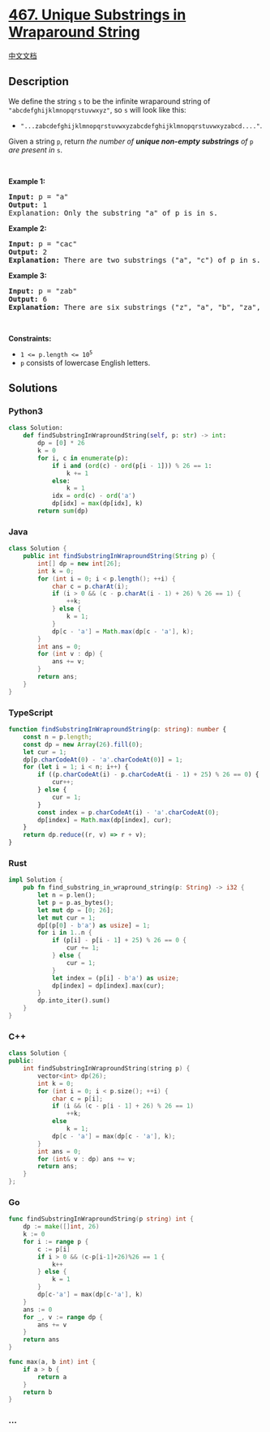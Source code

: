 # [467. Unique Substrings in Wraparound String](https://leetcode.com/problems/unique-substrings-in-wraparound-string)

[中文文档](/solution/0400-0499/0467.Unique%20Substrings%20in%20Wraparound%20String/README.md)

## Description

<p>We define the string <code>s</code> to be the infinite wraparound string of <code>&quot;abcdefghijklmnopqrstuvwxyz&quot;</code>, so <code>s</code> will look like this:</p>

<ul>
	<li><code>&quot;...zabcdefghijklmnopqrstuvwxyzabcdefghijklmnopqrstuvwxyzabcd....&quot;</code>.</li>
</ul>

<p>Given a string <code>p</code>, return <em>the number of <strong>unique non-empty substrings</strong> of </em><code>p</code><em> are present in </em><code>s</code>.</p>

<p>&nbsp;</p>
<p><strong class="example">Example 1:</strong></p>

<pre>
<strong>Input:</strong> p = &quot;a&quot;
<strong>Output:</strong> 1
Explanation: Only the substring &quot;a&quot; of p is in s.
</pre>

<p><strong class="example">Example 2:</strong></p>

<pre>
<strong>Input:</strong> p = &quot;cac&quot;
<strong>Output:</strong> 2
<strong>Explanation:</strong> There are two substrings (&quot;a&quot;, &quot;c&quot;) of p in s.
</pre>

<p><strong class="example">Example 3:</strong></p>

<pre>
<strong>Input:</strong> p = &quot;zab&quot;
<strong>Output:</strong> 6
<strong>Explanation:</strong> There are six substrings (&quot;z&quot;, &quot;a&quot;, &quot;b&quot;, &quot;za&quot;, &quot;ab&quot;, and &quot;zab&quot;) of p in s.
</pre>

<p>&nbsp;</p>
<p><strong>Constraints:</strong></p>

<ul>
	<li><code>1 &lt;= p.length &lt;= 10<sup>5</sup></code></li>
	<li><code>p</code> consists of lowercase English letters.</li>
</ul>

## Solutions

<!-- tabs:start -->

### **Python3**

```python
class Solution:
    def findSubstringInWraproundString(self, p: str) -> int:
        dp = [0] * 26
        k = 0
        for i, c in enumerate(p):
            if i and (ord(c) - ord(p[i - 1])) % 26 == 1:
                k += 1
            else:
                k = 1
            idx = ord(c) - ord('a')
            dp[idx] = max(dp[idx], k)
        return sum(dp)
```

### **Java**

```java
class Solution {
    public int findSubstringInWraproundString(String p) {
        int[] dp = new int[26];
        int k = 0;
        for (int i = 0; i < p.length(); ++i) {
            char c = p.charAt(i);
            if (i > 0 && (c - p.charAt(i - 1) + 26) % 26 == 1) {
                ++k;
            } else {
                k = 1;
            }
            dp[c - 'a'] = Math.max(dp[c - 'a'], k);
        }
        int ans = 0;
        for (int v : dp) {
            ans += v;
        }
        return ans;
    }
}
```

### **TypeScript**

```ts
function findSubstringInWraproundString(p: string): number {
    const n = p.length;
    const dp = new Array(26).fill(0);
    let cur = 1;
    dp[p.charCodeAt(0) - 'a'.charCodeAt(0)] = 1;
    for (let i = 1; i < n; i++) {
        if ((p.charCodeAt(i) - p.charCodeAt(i - 1) + 25) % 26 == 0) {
            cur++;
        } else {
            cur = 1;
        }
        const index = p.charCodeAt(i) - 'a'.charCodeAt(0);
        dp[index] = Math.max(dp[index], cur);
    }
    return dp.reduce((r, v) => r + v);
}
```

### **Rust**

```rust
impl Solution {
    pub fn find_substring_in_wrapround_string(p: String) -> i32 {
        let n = p.len();
        let p = p.as_bytes();
        let mut dp = [0; 26];
        let mut cur = 1;
        dp[(p[0] - b'a') as usize] = 1;
        for i in 1..n {
            if (p[i] - p[i - 1] + 25) % 26 == 0 {
                cur += 1;
            } else {
                cur = 1;
            }
            let index = (p[i] - b'a') as usize;
            dp[index] = dp[index].max(cur);
        }
        dp.into_iter().sum()
    }
}
```

### **C++**

```cpp
class Solution {
public:
    int findSubstringInWraproundString(string p) {
        vector<int> dp(26);
        int k = 0;
        for (int i = 0; i < p.size(); ++i) {
            char c = p[i];
            if (i && (c - p[i - 1] + 26) % 26 == 1)
                ++k;
            else
                k = 1;
            dp[c - 'a'] = max(dp[c - 'a'], k);
        }
        int ans = 0;
        for (int& v : dp) ans += v;
        return ans;
    }
};
```

### **Go**

```go
func findSubstringInWraproundString(p string) int {
	dp := make([]int, 26)
	k := 0
	for i := range p {
		c := p[i]
		if i > 0 && (c-p[i-1]+26)%26 == 1 {
			k++
		} else {
			k = 1
		}
		dp[c-'a'] = max(dp[c-'a'], k)
	}
	ans := 0
	for _, v := range dp {
		ans += v
	}
	return ans
}

func max(a, b int) int {
	if a > b {
		return a
	}
	return b
}
```

### **...**

```

```

<!-- tabs:end -->
